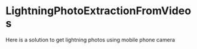 # LightningPhotoExtractionFromVideos
Here is a solution to get lightning photos using mobile phone camera
